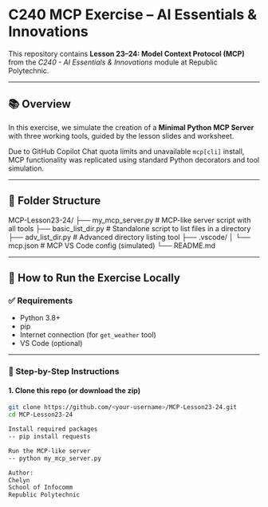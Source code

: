 # C240 MCP Exercise – AI Essentials & Innovations

This repository contains **Lesson 23–24: Model Context Protocol (MCP)** from the *C240 - AI Essentials & Innovations* module at Republic Polytechnic.

---

## 📚 Overview

In this exercise, we simulate the creation of a **Minimal Python MCP Server** with three working tools, guided by the lesson slides and worksheet.

Due to GitHub Copilot Chat quota limits and unavailable `mcp[cli]` install, MCP functionality was replicated using standard Python decorators and tool simulation.

---

## 📁 Folder Structure
MCP-Lesson23-24/
├── my_mcp_server.py # MCP-like server script with all tools
├── basic_list_dir.py # Standalone script to list files in a directory
├── adv_list_dir.py # Advanced directory listing tool
├── .vscode/
│ └── mcp.json # MCP VS Code config (simulated)
└── README.md

---

## 🧪 How to Run the Exercise Locally

### ✅ Requirements

- Python 3.8+
- pip
- Internet connection (for `get_weather` tool)
- VS Code (optional)

---

### 🔧 Step-by-Step Instructions

#### 1. Clone this repo (or download the zip)
```bash
git clone https://github.com/<your-username>/MCP-Lesson23-24.git
cd MCP-Lesson23-24

Install required packages
-- pip install requests

Run the MCP-like server
-- python my_mcp_server.py

Author:
Chelyn
School of Infocomm
Republic Polytechnic
